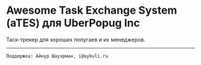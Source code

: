 # Awesome Task Exchange System (aTES) для UberPopug Inc

Таск-трекер для хороших попугаев и их менеджеров.

----------

```shell
Поддержка: Айнур Шауэрман, i@aykuli.ru
```
